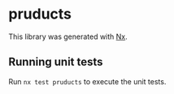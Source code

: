 # pruducts

This library was generated with [Nx](https://nx.dev).

## Running unit tests

Run `nx test pruducts` to execute the unit tests.
